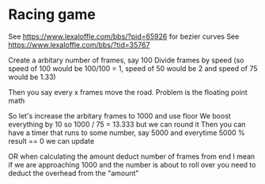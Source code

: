# Racing game

See https://www.lexaloffle.com/bbs/?pid=65926 for bezier curves
See https://www.lexaloffle.com/bbs/?tid=35767

Create a arbitary number of frames, say 100
Divide frames by speed (so speed of 100 would be 100/100 = 1, speed of 50 would be 2 and speed of 75 would be 1.33)

Then you say every x frames move the road.
Problem is the floating point math

So let's increase the arbitary frames to 1000 and use floor
We boost everything by 10 so 1000 / 75 = 13.333 but we can round it
Then you can have a timer that runs to some number, say 5000 and everytime 5000 % result == 0 we can update

OR when calculating the amount deduct number of frames from end
I mean if we are approaching 1000 and the number is about to roll over you need to deduct the overhead from the "amount"
